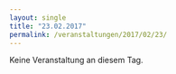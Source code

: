 ```yaml
---
layout: single
title: "23.02.2017"
permalink: /veranstaltungen/2017/02/23/
---
```


Keine Veranstaltung an diesem Tag.
